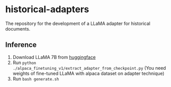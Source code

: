 # historical-adapters
The repository for the development of a LLaMA adapter for historical documents.

## Inference

1. Download LLaMA 7B from [huggingface](https://huggingface.co/nyanko7/LLaMA-7B)
2. Run `python ./alpaca_finetuning_v1/extract_adapter_from_checkpoint.py` (You need weights of fine-tuned LLaMA with alpaca dataset on adapter technique)
3. Run `bash generate.sh`
